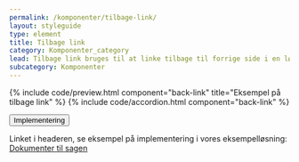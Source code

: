 ```yaml
---
permalink: /komponenter/tilbage-link/
layout: styleguide
type: element
title: Tilbage link
category: Komponenter_category
lead: Tilbage link bruges til at linke tilbage til forrige side i en løsning.
subcategory: Komponenter
---
```

{% include code/preview.html component="back-link" title="Eksempel på tilbage link" %}
{% include code/accordion.html component="back-link" %}
<div class="accordion accordion-bordered">
  <button class="button-unstyled accordion-button"
    aria-expanded="false" aria-controls="documentation-backlink">
    Implementering
  </button>
  <div id="documentation-backlink" class="accordion-content">
    <p>Linket i headeren, se eksempel på implementering i vores eksempelløsning: <a href="/pages/eksempler/vedhaeft-fil/fil-1/">Dokumenter til sagen</a></p>   
  </div>
</div>
